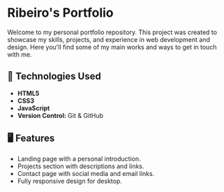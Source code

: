 # Ribeiro's Portfolio

Welcome to my personal portfolio repository. This project was created to showcase my skills, projects, and experience in web development and design. Here you'll find some of my main works and ways to get in touch with me.

## 🚀 Technologies Used

- **HTML5**
- **CSS3**
- **JavaScript**
- **Version Control:** Git & GitHub

## 🖥️ Features

- Landing page with a personal introduction.
- Projects section with descriptions and links.
- Contact page with social media and email links.
- Fully responsive design for desktop.
